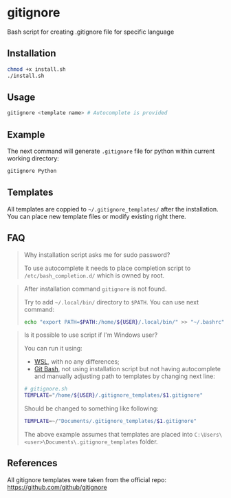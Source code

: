 # gitignore

Bash script for creating .gitignore file for specific language

## Installation
```bash
chmod +x install.sh
./install.sh 
```

## Usage
```bash
gitignore <template name> # Autocomplete is provided
```

## Example
The next command will generate `.gitignore` file for python within current working directory:
```bash
gitignore Python
```

## Templates
All templates are coppied to `~/.gitignore_templates/` after the installation. You can place new template files or modify existing right there. 

## FAQ
> Why installation script asks me for sudo password?
> 
> To use autocomplete it needs to place completion script to `/etc/bash_completion.d/` which is owned by root.

> After installation command `gitignore` is not found.
> 
> Try to add `~/.local/bin/` directory to `$PATH`. You can use next command:
> ```bash
> echo "export PATH=$PATH:/home/${USER}/.local/bin/" >> "~/.bashrc"
> ```

> Is it possible to use script if I'm Windows user?
>
> You can run it using:
> - [WSL](https://learn.microsoft.com/en-us/windows/wsl/install), with no any differences;
> - [Git Bash](https://git-scm.com/downloads), not using installation script but not having autocomplete and manually adjusting path to templates by changing next line:
> ```bash
> # gitignore.sh
> TEMPLATE="/home/${USER}/.gitignore_templates/$1.gitignore"
> ```
> Should be changed to something like following:
> ```bash
> TEMPLATE=~/"Documents/.gitignore_templates/$1.gitignore"
> ```
> The above example assumes that templates are placed into `C:\Users\<user>\Documents\.gitignore_templates` folder.

## References
All gitignore templates were taken from the official repo: https://github.com/github/gitignore
